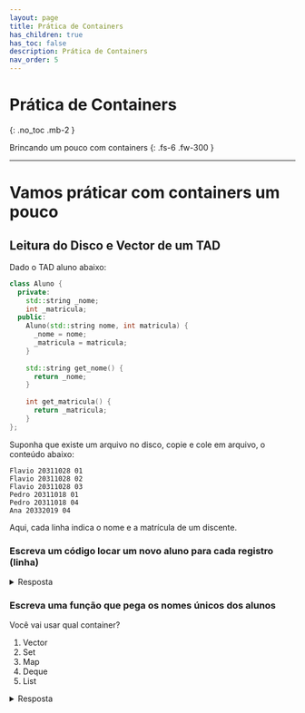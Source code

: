 ```yaml
---
layout: page
title: Prática de Containers
has_children: true
has_toc: false
description: Prática de Containers
nav_order: 5
---
```


# Prática de Containers
{: .no_toc .mb-2 }

Brincando um pouco com containers
{: .fs-6 .fw-300 }

---

# Vamos práticar com containers um pouco

## Leitura do Disco e Vector de um TAD

Dado o TAD aluno abaixo:
```cpp
class Aluno {
  private:
    std::string _nome;
    int _matricula;
  public:
    Aluno(std::string nome, int matricula) {
      _nome = nome;
      _matricula = matricula;
    }
    
    std::string get_nome() {
      return _nome;
    }
    
    int get_matricula() {
      return _matricula;
    }
};

```

Suponha que existe um arquivo no disco, copie e cole em arquivo, o conteúdo abaixo:
```
Flavio 20311028 01
Flavio 20311028 02
Flavio 20311028 03
Pedro 20311018 01
Pedro 20311018 04
Ana 20332019 04
```
Aqui, cada linha indica o nome e a matrícula de um discente.

### Escreva um código locar um novo aluno para cada registro (linha)

<details>
<summary>Resposta</summary>
  
```cpp
#include <fstream>
#include <iostream>
#include <map>
#include <sstream>
#include <string>

int main() {
  std::ifstream entrada("nome_do_arquivo.txt");
  std::string linha;
  
  // 1. Lê o stream linha a linha
  while (std::getline(entrada, linha)) {
    
    // 2. Separa a linha em palavra. Para isto, se usa o istringstream
    //    Similar ao sscanf de C, usamos um texto como um arquivo.
    
    auto stream_string = std::istringstream(linha);
    std::string nome;
    int matricula;
    int codigo_disciplina;
  
    stream_string >> nome;                  // joga do stream no nome
    stream_string >> matricula;             // joga do stream na matricula
    stream_string >> codigo_disciplina;     // joga do stream no codigo

    Aluno aluno(nome, matricula);
  }
  entrada.close();
}

```  
</details>
  
### Escreva uma função que pega os nomes únicos dos alunos

Você vai usar qual container?
1. Vector
1. Set
1. Map
1. Deque
1. List
  
<details>
<summary>Resposta</summary>
```cpp
#include <fstream>
#include <iostream>
#include <map>
#include <sstream>
#include <set>
#include <string>

int main() {
  std::ifstream entrada("nome_do_arquivo.txt");
  std::string linha;
  std::set<std::string> nomes;
  
  // 1. Lê o stream linha a linha
  while (std::getline(entrada, linha)) {
    
    // 2. Separa a linha em palavra. Para isto, se usa o istringstream
    //    Similar ao sscanf de C, usamos um texto como um arquivo.
    
    auto stream_string = std::istringstream(linha);
    std::string nome;
    int matricula;
    int codigo_disciplina;
  
    stream_string >> nome;                  // joga do stream no nome
    stream_string >> matricula;             // joga do stream na matricula
    stream_string >> codigo_disciplina;     // joga do stream no codigo

    Aluno aluno(nome, matricula);
    alunos.add(nome);                       // 3. pega os únicos
  }
  entrada.close();
}

std::set<std::string> nomes;
```
</details>
  
[Slides](https://docs.google.com/presentation/d/1VuzsmsKkgtQiFidEZw-sKHz0Me4Bo0a5SRJy5KgdO24/edit#slide=id.p)

